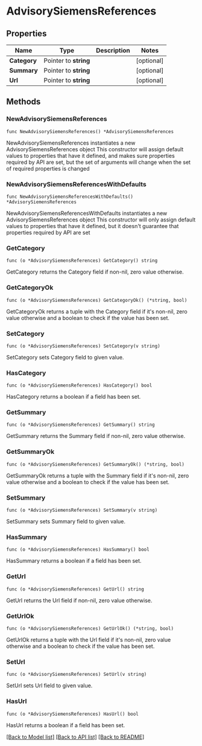 # AdvisorySiemensReferences

## Properties

Name | Type | Description | Notes
------------ | ------------- | ------------- | -------------
**Category** | Pointer to **string** |  | [optional] 
**Summary** | Pointer to **string** |  | [optional] 
**Url** | Pointer to **string** |  | [optional] 

## Methods

### NewAdvisorySiemensReferences

`func NewAdvisorySiemensReferences() *AdvisorySiemensReferences`

NewAdvisorySiemensReferences instantiates a new AdvisorySiemensReferences object
This constructor will assign default values to properties that have it defined,
and makes sure properties required by API are set, but the set of arguments
will change when the set of required properties is changed

### NewAdvisorySiemensReferencesWithDefaults

`func NewAdvisorySiemensReferencesWithDefaults() *AdvisorySiemensReferences`

NewAdvisorySiemensReferencesWithDefaults instantiates a new AdvisorySiemensReferences object
This constructor will only assign default values to properties that have it defined,
but it doesn't guarantee that properties required by API are set

### GetCategory

`func (o *AdvisorySiemensReferences) GetCategory() string`

GetCategory returns the Category field if non-nil, zero value otherwise.

### GetCategoryOk

`func (o *AdvisorySiemensReferences) GetCategoryOk() (*string, bool)`

GetCategoryOk returns a tuple with the Category field if it's non-nil, zero value otherwise
and a boolean to check if the value has been set.

### SetCategory

`func (o *AdvisorySiemensReferences) SetCategory(v string)`

SetCategory sets Category field to given value.

### HasCategory

`func (o *AdvisorySiemensReferences) HasCategory() bool`

HasCategory returns a boolean if a field has been set.

### GetSummary

`func (o *AdvisorySiemensReferences) GetSummary() string`

GetSummary returns the Summary field if non-nil, zero value otherwise.

### GetSummaryOk

`func (o *AdvisorySiemensReferences) GetSummaryOk() (*string, bool)`

GetSummaryOk returns a tuple with the Summary field if it's non-nil, zero value otherwise
and a boolean to check if the value has been set.

### SetSummary

`func (o *AdvisorySiemensReferences) SetSummary(v string)`

SetSummary sets Summary field to given value.

### HasSummary

`func (o *AdvisorySiemensReferences) HasSummary() bool`

HasSummary returns a boolean if a field has been set.

### GetUrl

`func (o *AdvisorySiemensReferences) GetUrl() string`

GetUrl returns the Url field if non-nil, zero value otherwise.

### GetUrlOk

`func (o *AdvisorySiemensReferences) GetUrlOk() (*string, bool)`

GetUrlOk returns a tuple with the Url field if it's non-nil, zero value otherwise
and a boolean to check if the value has been set.

### SetUrl

`func (o *AdvisorySiemensReferences) SetUrl(v string)`

SetUrl sets Url field to given value.

### HasUrl

`func (o *AdvisorySiemensReferences) HasUrl() bool`

HasUrl returns a boolean if a field has been set.


[[Back to Model list]](../README.md#documentation-for-models) [[Back to API list]](../README.md#documentation-for-api-endpoints) [[Back to README]](../README.md)


